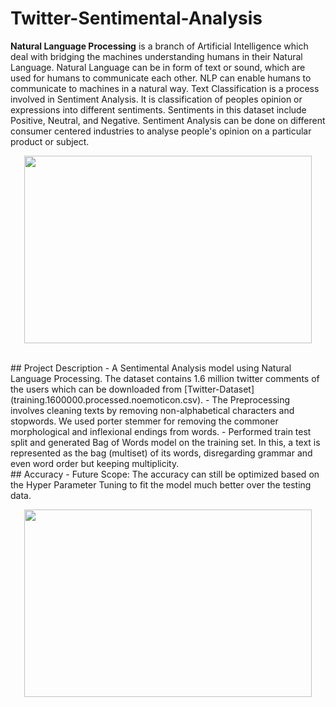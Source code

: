 # Twitter-Sentimental-Analysis
**Natural Language Processing** is a branch of Artificial Intelligence which deal with bridging the machines understanding humans in their Natural Language. Natural Language can be in form of text or sound, which are used for humans to communicate each other. NLP can enable humans to communicate to machines in a natural way.
Text Classification is a process involved in Sentiment Analysis. It is classification of peoples opinion or expressions into different sentiments. Sentiments in this dataset include Positive, Neutral, and Negative. Sentiment Analysis can be done on different consumer centered industries to analyse people's opinion on a particular product or subject.
</br>
<p align="center">
  <img width="460" height="300" src="https://user-images.githubusercontent.com/88108754/127520377-546c83c1-a491-4720-a78a-4f288660ef17.png">
</p>
</br>
## Project Description 
- A Sentimental Analysis model using Natural Language Processing. The dataset contains 1.6 million twitter comments of the users which can be downloaded from [Twitter-Dataset](training.1600000.processed.noemoticon.csv). 
- The Preprocessing involves cleaning texts by removing non-alphabetical characters and stopwords. We used porter stemmer for removing the commoner morphological and inflexional endings from words. 
- Performed train test split and generated Bag of Words model on the training set. In this, a text is represented as the bag (multiset) of its words, disregarding grammar and even word order but keeping multiplicity. 
</br>
## Accuracy 
- Future Scope: The accuracy can still be optimized based on the Hyper Parameter Tuning to fit the model much better over the testing data. 

<p align="center">
  <img width="460" height="300" src="https://user-images.githubusercontent.com/88108754/127525877-fc72b446-d715-4b67-912c-6cf0a928fead.png">
</p>


